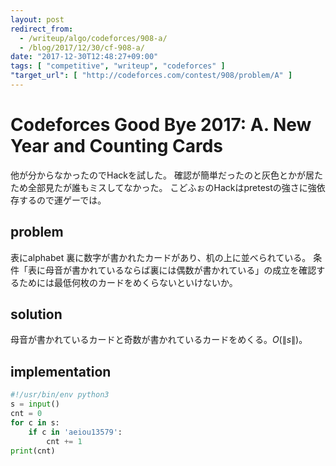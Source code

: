 ```yaml
---
layout: post
redirect_from:
  - /writeup/algo/codeforces/908-a/
  - /blog/2017/12/30/cf-908-a/
date: "2017-12-30T12:48:27+09:00"
tags: [ "competitive", "writeup", "codeforces" ]
"target_url": [ "http://codeforces.com/contest/908/problem/A" ]
---
```


# Codeforces Good Bye 2017: A. New Year and Counting Cards

他が分からなかったのでHackを試した。
確認が簡単だったのと灰色とかが居たため全部見たが誰もミスしてなかった。
こどふぉのHackはpretestの強さに強依存するので運ゲーでは。

## problem

表にalphabet 裏に数字が書かれたカードがあり、机の上に並べられている。
条件「表に母音が書かれているならば裏には偶数が書かれている」の成立を確認するためには最低何枚のカードをめくらないといけないか。

## solution

母音が書かれているカードと奇数が書かれているカードをめくる。$O(\|s\|)$。

## implementation

``` python
#!/usr/bin/env python3
s = input()
cnt = 0
for c in s:
    if c in 'aeiou13579':
        cnt += 1
print(cnt)
```
